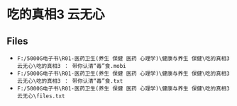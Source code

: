 # 吃的真相3  云无心

## Files

- `F:/5000G电子书\R01-医药卫生(养生 保健 医药 心理学)\健康与养生 保健\吃的真相3  云无心\吃的真相3 ： 带你认清“毒”食.mobi`
- `F:/5000G电子书\R01-医药卫生(养生 保健 医药 心理学)\健康与养生 保健\吃的真相3  云无心\吃的真相3 ： 带你认清“毒”食.txt`
- `F:/5000G电子书\R01-医药卫生(养生 保健 医药 心理学)\健康与养生 保健\吃的真相3  云无心\files.txt`

